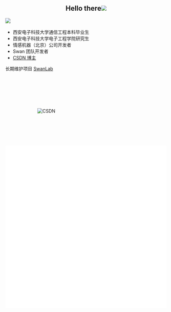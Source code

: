 
<h2 align="center">Hello there<img src = "https://raw.githubusercontent.com/MartinHeinz/MartinHeinz/master/wave.gif" width = 30px></h2>

<img src="https://readme-typing-svg.herokuapp.com/?lines=Welcom%20to%20My%20Page;This%20is%20ZiruiC&font=Roboto" />

- 西安电子科技大学通信工程本科毕业生
- 西安电子科技大学电子工程学院研究生
- 情感机器（北京）公司开发者
- Swan 团队开发者
- [CSDN 博主](https://blog.csdn.net/qq_51574759)

长期维护项目 [SwanLab](https://github.com/SwanHubX/SwanLab)

<img src="https://stats.justsong.cn/api/csdn?id=qq_51574759&theme=dark" style="padding: 100px;" alt="CSDN" />

<img src="./github-metrics.svg" />



